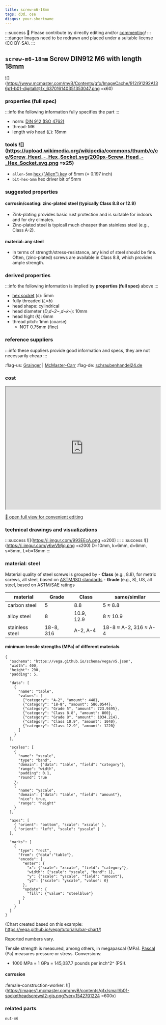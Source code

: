 ```yaml
---
title: screw-m6-18mm
tags: d3d, ose
disqus: your-shortname
---
```

:::success
:handshake: Please contribute by directly editing and/or [commenting](https://hackmd.io/c/tutorials/%2Fs%2Fhow-to-use-comments)!
:::
:::danger
Images need to be redrawn and placed under a suitable license (CC BY-SA).
:::
## `screw-m6-18mm` Screw DIN912 M6 with length 18mm

![](https://www.mcmaster.com/mvB/Contents/gfx/ImageCache/912/91292A136p1-b01-digitall@1x_637016140351353047.png =x60)

### properties (full spec)
:::info
the following information fully specifies the part
:::
- norm: [DIN 912 (ISO 4762)]()
- thread: M6
- length w/o head (*L*): 18mm

### tools ![](https://upload.wikimedia.org/wikipedia/commons/thumb/c/ce/Screw_Head_-_Hex_Socket.svg/200px-Screw_Head_-_Hex_Socket.svg.png =x25)
- `allen-5mm` [hex ("Allen") key](https://en.wikipedia.org/wiki/Hex_key) of 5mm (= 0.197 inch)
- `bit-hex-5mm` hex driver bit of 5mm

### suggested properties
#### corrosin/coating: zinc-plated steel (typically Class 8.8 or 12.9) 
- Zink-plating provides basic rust protection and is suitable for indoors and for dry climates.
- Zinc-plated steel is typicall much cheaper than stainless steel (e.g., Class A-2).
#### material: any steel
- In terms of strength/stress-resistance, any kind of steel should be fine. Often, (zinc-plated) screws are available in Class 8.8, which provides ample strength.

### derived properties
:::info
the following information is implied by **properties (full spec)** above
:::
- [hex socket](https://en.wikipedia.org/wiki/List_of_screw_drives#Hex_socket) (*s*): 5mm
- fully threaded (*L*=*b*)
- head shape: cylindrical
- head diameter (*D*,*d~2~*,*d~k~*): 10mm
- head hight (*k*): 6mm
- thread pitch: 1mm (coarse)
    - NOT 0.75mm (fine)

### reference suppliers
:::info
these suppliers provide good information and specs, they are not necessarily cheap
:::

:flag-us: [Grainger](https://www.grainger.com/product/FABORY-Cylindrical-38DD16) | [McMaster-Carr](https://www.mcmaster.com/91502a166)
:flag-de: [schraubenhandel24.de](http://www.schraubenhandel24.de/din-912-zylinderschrauben-stahl-8-8-verzinkt-m6x18-100st/)

### cost
<iframe width="100%" height="400" src=https://ethercalc.org/irpysl3ffhws>
</iframe>

[:open_file_folder: open full view for convenient editing](https://ethercalc.org/irpysl3ffhws)

### technical drawings and visualizations
:::success
![](https://i.imgur.com/993EEcA.png =x200)
:::
:::success
![](https://i.imgur.com/y6wVMjq.png =x200)
D=10mm, k=6mm, d=6mm, s=5mm,
L=b=18mm
:::

### material: steel

Material quality of steel screws is grouped by
    - **Class** (e.g., 8.8), for metric screws, all steel, based on [ASTM/ISO standards](https://en.wikipedia.org/wiki/ASTM_F568M)
    - **Grade** (e.g., 8), US, all steel, based on ASTM/SAE ratings

| material | Grade | Class | same/similar |
| -------- | ----- | ----- | ------ |
| carbon steel    | 5 | 8.8 | 5 ≈ 8.8 |
| alloy steel     | 8 | 10.9, 12.9 | 8 ≈ 10.9
| stainless steel | 18-8, 316 | A-2, A-4 | 18-8 ≈ A-2, 316 ≈ A-4 | 

#### minimum tensile strengths (MPa) of different materials
```vega
{
  "$schema": "https://vega.github.io/schema/vega/v5.json",
  "width": 400,
  "height": 200,
  "padding": 5,

  "data": [
    {
      "name": "table",
      "values": [
        {"category": "A-2", "amount": 448},
        {"category": "18-8", "amount": 586.0544},
        {"category": "Grade 5", "amount": 723.9495},
        {"category": "Class 8.8", "amount": 800},
        {"category": "Grade 8", "amount": 1034.214},
        {"category": "Class 10.9", "amount": 1040},
        {"category": "Class 12.9", "amount": 1220}
      ]
    }
  ],

  "scales": [
    {
      "name": "xscale",
      "type": "band",
      "domain": {"data": "table", "field": "category"},
      "range": "width",
      "padding": 0.1,
      "round": true
    },
    {
      "name": "yscale",
      "domain": {"data": "table", "field": "amount"},
      "nice": true,
      "range": "height"
    }
  ],

  "axes": [
    { "orient": "bottom", "scale": "xscale" },
    { "orient": "left", "scale": "yscale" }
  ],

  "marks": [
    {
      "type": "rect",
      "from": {"data":"table"},
      "encode": {
        "enter": {
          "x": {"scale": "xscale", "field": "category"},
          "width": {"scale": "xscale", "band": 1},
          "y": {"scale": "yscale", "field": "amount"},
          "y2": {"scale": "yscale", "value": 0}
        },
        "update": {
          "fill": {"value": "steelblue"}
        }
      }
    }
  ]
}
```
(Chart created based on this example: https://vega.github.io/vega/tutorials/bar-chart/)

Reported numbers vary.

Tensile strength is measured, among others, in megapascal (MPa). [Pascal](https://en.wikipedia.org/wiki/Pascal_(unit)) (Pa) measures pressure or stress.
Conversions:
- 1000 MPa = 1 GPa = 145,037.7 pounds per inch^2^ (PSI).

#### corrosion
:female-construction-worker:
![](https://images1.mcmaster.com/mvB/contents/gfx/small/b01-socketheadscrewsl2-gis.png?ver=1542701224 =600x)

### related parts

`nut-m6`

